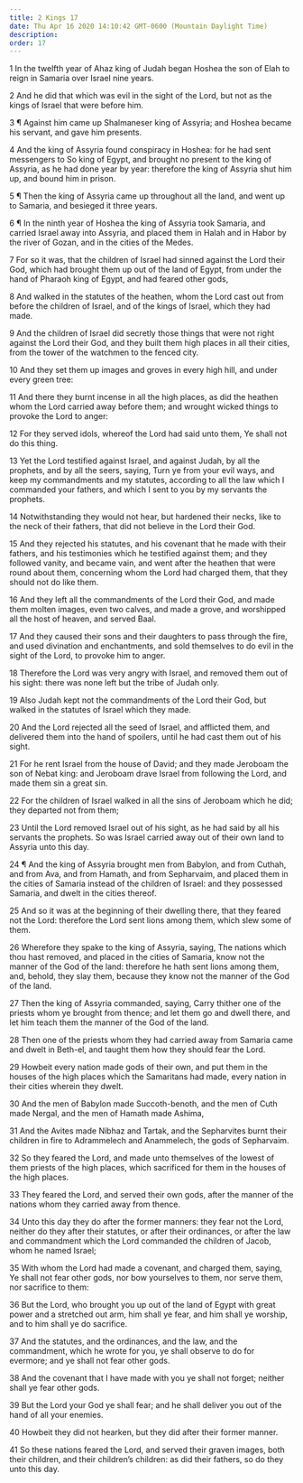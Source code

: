 ```yaml
---
title: 2 Kings 17
date: Thu Apr 16 2020 14:10:42 GMT-0600 (Mountain Daylight Time)
description: 
order: 17
---
```


<p>
  1 In the twelfth year of Ahaz king of Judah began Hoshea the son of Elah to
  reign in Samaria over Israel nine years.
</p>
<p>
  2 And he did that which was evil in the sight of the Lord, but not as the
  kings of Israel that were before him.
</p>
<p>
  3 &#xB6; Against him came up Shalmaneser king of Assyria; and Hoshea became
  his servant, and gave him presents.
</p>
<p>
  4 And the king of Assyria found conspiracy in Hoshea: for he had sent
  messengers to So king of Egypt, and brought no present to the king of Assyria,
  as he had done year by year: therefore the king of Assyria shut him up, and
  bound him in prison.
</p>
<p>
  5 &#xB6; Then the king of Assyria came up throughout all the land, and went up
  to Samaria, and besieged it three years.
</p>
<p>
  6 &#xB6; In the ninth year of Hoshea the king of Assyria took Samaria, and
  carried Israel away into Assyria, and placed them in Halah and in Habor by the
  river of Gozan, and in the cities of the Medes.
</p>
<p>
  7 For so it was, that the children of Israel had sinned against the Lord their
  God, which had brought them up out of the land of Egypt, from under the hand
  of Pharaoh king of Egypt, and had feared other gods,
</p>
<p>
  8 And walked in the statutes of the heathen, whom the Lord cast out from
  before the children of Israel, and of the kings of Israel, which they had
  made.
</p>
<p>
  9 And the children of Israel did secretly those things that were not right
  against the Lord their God, and they built them high places in all their
  cities, from the tower of the watchmen to the fenced city.
</p>
<p>
  10 And they set them up images and groves in every high hill, and under every
  green tree:
</p>
<p>
  11 And there they burnt incense in all the high places, as did the heathen
  whom the Lord carried away before them; and wrought wicked things to provoke
  the Lord to anger:
</p>
<p>
  12 For they served idols, whereof the Lord had said unto them, Ye shall not do
  this thing.
</p>
<p>
  13 Yet the Lord testified against Israel, and against Judah, by all the
  prophets, and by all the seers, saying, Turn ye from your evil ways, and keep
  my commandments and my statutes, according to all the law which I commanded
  your fathers, and which I sent to you by my servants the prophets.
</p>
<p>
  14 Notwithstanding they would not hear, but hardened their necks, like to the
  neck of their fathers, that did not believe in the Lord their God.
</p>
<p>
  15 And they rejected his statutes, and his covenant that he made with their
  fathers, and his testimonies which he testified against them; and they
  followed vanity, and became vain, and went after the heathen that were round
  about them, concerning whom the Lord had charged them, that they should not do
  like them.
</p>
<p>
  16 And they left all the commandments of the Lord their God, and made them
  molten images, even two calves, and made a grove, and worshipped all the host
  of heaven, and served Baal.
</p>
<p>
  17 And they caused their sons and their daughters to pass through the fire,
  and used divination and enchantments, and sold themselves to do evil in the
  sight of the Lord, to provoke him to anger.
</p>
<p>
  18 Therefore the Lord was very angry with Israel, and removed them out of his
  sight: there was none left but the tribe of Judah only.
</p>
<p>
  19 Also Judah kept not the commandments of the Lord their God, but walked in
  the statutes of Israel which they made.
</p>
<p>
  20 And the Lord rejected all the seed of Israel, and afflicted them, and
  delivered them into the hand of spoilers, until he had cast them out of his
  sight.
</p>
<p>
  21 For he rent Israel from the house of David; and they made Jeroboam the son
  of Nebat king: and Jeroboam drave Israel from following the Lord, and made
  them sin a great sin.
</p>
<p>
  22 For the children of Israel walked in all the sins of Jeroboam which he did;
  they departed not from them;
</p>
<p>
  23 Until the Lord removed Israel out of his sight, as he had said by all his
  servants the prophets. So was Israel carried away out of their own land to
  Assyria unto this day.
</p>
<p>
  24 &#xB6; And the king of Assyria brought men from Babylon, and from Cuthah,
  and from Ava, and from Hamath, and from Sepharvaim, and placed them in the
  cities of Samaria instead of the children of Israel: and they possessed
  Samaria, and dwelt in the cities thereof.
</p>
<p>
  25 And so it was at the beginning of their dwelling there, that they feared
  not the Lord: therefore the Lord sent lions among them, which slew some of
  them.
</p>
<p>
  26 Wherefore they spake to the king of Assyria, saying, The nations which thou
  hast removed, and placed in the cities of Samaria, know not the manner of the
  God of the land: therefore he hath sent lions among them, and, behold, they
  slay them, because they know not the manner of the God of the land.
</p>
<p>
  27 Then the king of Assyria commanded, saying, Carry thither one of the
  priests whom ye brought from thence; and let them go and dwell there, and let
  him teach them the manner of the God of the land.
</p>
<p>
  28 Then one of the priests whom they had carried away from Samaria came and
  dwelt in Beth-el, and taught them how they should fear the Lord.
</p>
<p>
  29 Howbeit every nation made gods of their own, and put them in the houses of
  the high places which the Samaritans had made, every nation in their cities
  wherein they dwelt.
</p>
<p>
  30 And the men of Babylon made Succoth-benoth, and the men of Cuth made
  Nergal, and the men of Hamath made Ashima,
</p>
<p>
  31 And the Avites made Nibhaz and Tartak, and the Sepharvites burnt their
  children in fire to Adrammelech and Anammelech, the gods of Sepharvaim.
</p>
<p>
  32 So they feared the Lord, and made unto themselves of the lowest of them
  priests of the high places, which sacrificed for them in the houses of the
  high places.
</p>
<p>
  33 They feared the Lord, and served their own gods, after the manner of the
  nations whom they carried away from thence.
</p>
<p>
  34 Unto this day they do after the former manners: they fear not the Lord,
  neither do they after their statutes, or after their ordinances, or after the
  law and commandment which the Lord commanded the children of Jacob, whom he
  named Israel;
</p>
<p>
  35 With whom the Lord had made a covenant, and charged them, saying, Ye shall
  not fear other gods, nor bow yourselves to them, nor serve them, nor sacrifice
  to them:
</p>
<p>
  36 But the Lord, who brought you up out of the land of Egypt with great power
  and a stretched out arm, him shall ye fear, and him shall ye worship, and to
  him shall ye do sacrifice.
</p>
<p>
  37 And the statutes, and the ordinances, and the law, and the commandment,
  which he wrote for you, ye shall observe to do for evermore; and ye shall not
  fear other gods.
</p>
<p>
  38 And the covenant that I have made with you ye shall not forget; neither
  shall ye fear other gods.
</p>
<p>
  39 But the Lord your God ye shall fear; and he shall deliver you out of the
  hand of all your enemies.
</p>
<p>40 Howbeit they did not hearken, but they did after their former manner.</p>
<p>
  41 So these nations feared the Lord, and served their graven images, both
  their children, and their children&#x2019;s children: as did their fathers, so
  do they unto this day.
</p>
